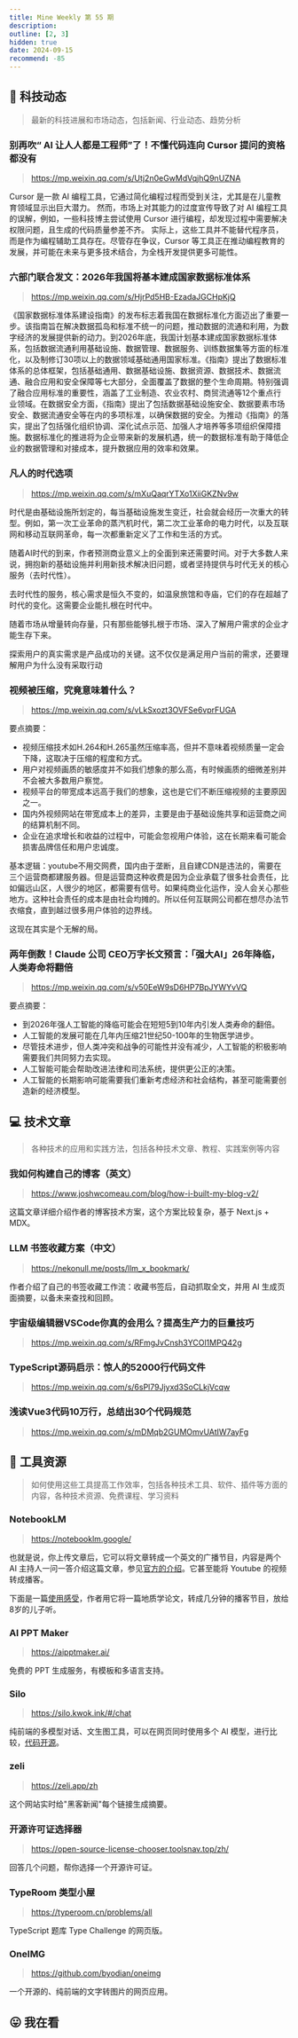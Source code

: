 ```yaml
---
title: Mine Weekly 第 55 期
description:
outline: [2, 3]
hidden: true
date: 2024-09-15
recommend: -85
---
```


## 🚀 科技动态

> 最新的科技进展和市场动态，包括新闻、行业动态、趋势分析

### 别再吹“ AI 让人人都是工程师”了！不懂代码连向 Cursor 提问的资格都没有
> https://mp.weixin.qq.com/s/Utj2n0eGwMdVqjhQ9nUZNA

Cursor 是一款 AI 编程工具，它通过简化编程过程而受到关注，尤其是在儿童教育领域显示出巨大潜力。
然而，市场上对其能力的过度宣传导致了对 AI 编程工具的误解，例如，一些科技博主尝试使用 Cursor 进行编程，却发现过程中需要解决权限问题，且生成的代码质量参差不齐。
实际上，这些工具并不能替代程序员，而是作为编程辅助工具存在。尽管存在争议，Cursor 等工具正在推动编程教育的发展，并可能在未来与更多技术结合，为全栈开发提供更多可能性。

### 六部门联合发文：2026年我国将基本建成国家数据标准体系
> https://mp.weixin.qq.com/s/HjrPd5HB-EzadaJGCHpKjQ

《国家数据标准体系建设指南》的发布标志着我国在数据标准化方面迈出了重要一步。该指南旨在解决数据孤岛和标准不统一的问题，推动数据的流通和利用，为数字经济的发展提供新的动力。到2026年底，我国计划基本建成国家数据标准体系，包括数据流通利用基础设施、数据管理、数据服务、训练数据集等方面的标准化，以及制修订30项以上的数据领域基础通用国家标准。《指南》提出了数据标准体系的总体框架，包括基础通用、数据基础设施、数据资源、数据技术、数据流通、融合应用和安全保障等七大部分，全面覆盖了数据的整个生命周期。特别强调了融合应用标准的重要性，涵盖了工业制造、农业农村、商贸流通等12个重点行业领域。在数据安全方面，《指南》提出了包括数据基础设施安全、数据要素市场安全、数据流通安全等在内的多项标准，以确保数据的安全。为推动《指南》的落实，提出了包括强化组织协调、深化试点示范、加强人才培养等多项组织保障措施。数据标准化的推进将为企业带来新的发展机遇，统一的数据标准有助于降低企业的数据管理和对接成本，提升数据应用的效率和效果。

### 凡人的时代选项
> https://mp.weixin.qq.com/s/mXuQaqrYTXo1XiiGKZNv9w

时代是由基础设施所划定的，每当基础设施发生变迁，社会就会经历一次重大的转型。例如，第一次工业革命的蒸汽机时代，第二次工业革命的电力时代，以及互联网和移动互联网革命，每一次都重新定义了工作和生活的方式。

随着AI时代的到来，作者预测商业意义上的全面到来还需要时间。对于大多数人来说，拥抱新的基础设施并利用新技术解决旧问题，或者坚持提供与时代无关的核心服务（去时代性）。

去时代性的服务，核心需求是恒久不变的，如温泉旅馆和寺庙，它们的存在超越了时代的变化。这需要企业能扎根在时代中。

随着市场从增量转向存量，只有那些能够扎根于市场、深入了解用户需求的企业才能生存下来。

探索用户的真实需求是产品成功的关键。这不仅仅是满足用户当前的需求，还要理解用户为什么没有采取行动

### 视频被压缩，究竟意味着什么？
> https://mp.weixin.qq.com/s/vLkSxozt3OVFSe6vprFUGA

要点摘要：
- 视频压缩技术如H.264和H.265虽然压缩率高，但并不意味着视频质量一定会下降，这取决于压缩的程度和方式。
- 用户对视频画质的敏感度并不如我们想象的那么高，有时候画质的细微差别并不会被大多数用户察觉。
- 视频平台的带宽成本远高于我们的想象，这也是它们不断压缩视频的主要原因之一。
- 国内外视频网站在带宽成本上的差异，主要是由于基础设施共享和运营商之间的结算机制不同。
- 企业在追求增长和收益的过程中，可能会忽视用户体验，这在长期来看可能会损害品牌信任和用户忠诚度。

基本逻辑：youtube不用交网费，国内由于垄断，且自建CDN是违法的，需要在三个运营商都建服务器。但是运营商这种收费是因为企业承载了很多社会责任，比如偏远山区，人很少的地区，都需要有信号。如果纯商业化运作，没人会关心那些地方。这种社会责任的成本是由社会均摊的。所以任何互联网公司都在想尽办法节衣缩食，直到越过很多用户体验的边界线。

这现在其实是个无解的局。

### 两年倒数！Claude 公司 CEO万字长文预言：「强大AI」26年降临，人类寿命将翻倍
> https://mp.weixin.qq.com/s/v50EeW9sD6HP7BpJYWYvVQ

要点摘要：
- 到2026年强人工智能的降临可能会在短短5到10年内引发人类寿命的翻倍。
- 人工智能的发展可能在几年内压缩21世纪50-100年的生物医学进步。
- 尽管技术进步，但人类冲突和战争的可能性并没有减少，人工智能的积极影响需要我们共同努力去实现。
- 人工智能可能会帮助改进法律和司法系统，提供更公正的决策。
- 人工智能的长期影响可能需要我们重新考虑经济和社会结构，甚至可能需要创造新的经济模型。

## 💻 技术文章

> 各种技术的应用和实践方法，包括各种技术文章、教程、实践案例等内容

### 我如何构建自己的博客（英文）
> https://www.joshwcomeau.com/blog/how-i-built-my-blog-v2/

这篇文章详细介绍作者的博客技术方案，这个方案比较复杂，基于 Next.js + MDX。

### LLM 书签收藏方案（中文）
> https://nekonull.me/posts/llm_x_bookmark/

作者介绍了自己的书签收藏工作流：收藏书签后，自动抓取全文，并用 AI 生成页面摘要，以备未来查找和回顾。

### 宇宙级编辑器VSCode你真的会用么？提高生产力的巨量技巧
> https://mp.weixin.qq.com/s/RFmgJvCnsh3YCOl1MPQ42g

### TypeScript源码启示：惊人的52000行代码文件
> https://mp.weixin.qq.com/s/6sPl79Jjyxd3SoCLkjVcqw

### 浅读Vue3代码10万行，总结出30个代码规范
> https://mp.weixin.qq.com/s/mDMqb2GUMOmvUAtIW7ayFg

## 🔧 工具资源

> 如何使用这些工具提高工作效率，包括各种技术工具、软件、插件等方面的内容，各种技术资源、免费课程、学习资料

### NotebookLM
> https://notebooklm.google/

也就是说，你上传文章后，它可以将文章转成一个英文的广播节目，内容是两个 AI 主持人一问一答介绍这篇文章，参见[官方的介绍](https://blog.google/technology/ai/notebooklm-audio-overviews/)。它甚至能将 Youtube 的视频转成播客。

下面是一篇[使用感受](https://timkellogg.me/blog/2024/09/29/notebooklm)，作者用它将一篇地质学论文，转成几分钟的播客节目，放给8岁的儿子听。

### AI PPT Maker
> https://aipptmaker.ai/

免费的 PPT 生成服务，有模板和多语言支持。

### Silo
> https://silo.kwok.ink/#/chat

纯前端的多模型对话、文生图工具，可以在网页同时使用多个 AI 模型，进行比较，[代码开源](https://github.com/KwokKwok/Silo)。

### zeli
> https://zeli.app/zh

这个网站实时给"黑客新闻"每个链接生成摘要。

### 开源许可证选择器
> https://open-source-license-chooser.toolsnav.top/zh/

回答几个问题，帮你选择一个开源许可证。

### TypeRoom 类型小屋
> https://typeroom.cn/problems/all

TypeScript 题库 Type Challenge 的网页版。

### OneIMG
> https://github.com/byodian/oneimg

一个开源的、纯前端的文字转图片的网页应用。

## 😛 我在看
